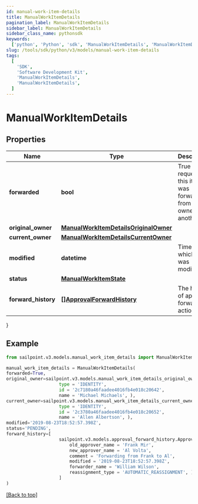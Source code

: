 ```yaml
---
id: manual-work-item-details
title: ManualWorkItemDetails
pagination_label: ManualWorkItemDetails
sidebar_label: ManualWorkItemDetails
sidebar_class_name: pythonsdk
keywords:
  ['python', 'Python', 'sdk', 'ManualWorkItemDetails', 'ManualWorkItemDetails']
slug: /tools/sdk/python/v3/models/manual-work-item-details
tags:
  [
    'SDK',
    'Software Development Kit',
    'ManualWorkItemDetails',
    'ManualWorkItemDetails',
  ]
---
```


# ManualWorkItemDetails

## Properties

| Name | Type | Description | Notes |
| --- | --- | --- | --- |
| **forwarded** | **bool** | True if the request for this item was forwarded from one owner to another. | [optional] [default to False] |
| **original_owner** | [**ManualWorkItemDetailsOriginalOwner**](manual-work-item-details-original-owner) |  | [optional] |
| **current_owner** | [**ManualWorkItemDetailsCurrentOwner**](manual-work-item-details-current-owner) |  | [optional] |
| **modified** | **datetime** | Time at which item was modified. | [optional] |
| **status** | [**ManualWorkItemState**](manual-work-item-state) |  | [optional] |
| **forward_history** | [**[]ApprovalForwardHistory**](approval-forward-history) | The history of approval forward action. | [optional] |

}

## Example

```python
from sailpoint.v3.models.manual_work_item_details import ManualWorkItemDetails

manual_work_item_details = ManualWorkItemDetails(
forwarded=True,
original_owner=sailpoint.v3.models.manual_work_item_details_original_owner.ManualWorkItemDetails_originalOwner(
                    type = 'IDENTITY',
                    id = '2c7180a46faadee4016fb4e018c20642',
                    name = 'Michael Michaels', ),
current_owner=sailpoint.v3.models.manual_work_item_details_current_owner.ManualWorkItemDetails_currentOwner(
                    type = 'IDENTITY',
                    id = '2c3780a46faadee4016fb4e018c20652',
                    name = 'Allen Albertson', ),
modified='2019-08-23T18:52:57.398Z',
status='PENDING',
forward_history=[
                    sailpoint.v3.models.approval_forward_history.ApprovalForwardHistory(
                        old_approver_name = 'Frank Mir',
                        new_approver_name = 'Al Volta',
                        comment = 'Forwarding from Frank to Al',
                        modified = '2019-08-23T18:52:57.398Z',
                        forwarder_name = 'William Wilson',
                        reassignment_type = 'AUTOMATIC_REASSIGNMENT', )
                    ]
)

```

[[Back to top]](#)
